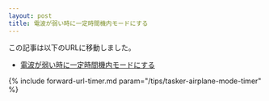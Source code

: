 ```yaml
---
layout: post
title: 電波が弱い時に一定時間機内モードにする
---
```

この記事は以下のURLに移動しました。

* [電波が弱い時に一定時間機内モードにする](/tips/tasker-airplane-mode-timer)

{% include forward-url-timer.md param="/tips/tasker-airplane-mode-timer" %}
